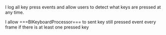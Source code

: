 I log all key press events and allow users to detect what keys are pressed at any time.

I allow ===BlKeyboardProcessor=== to sent key still pressed event every frame if there is at least one pressed key